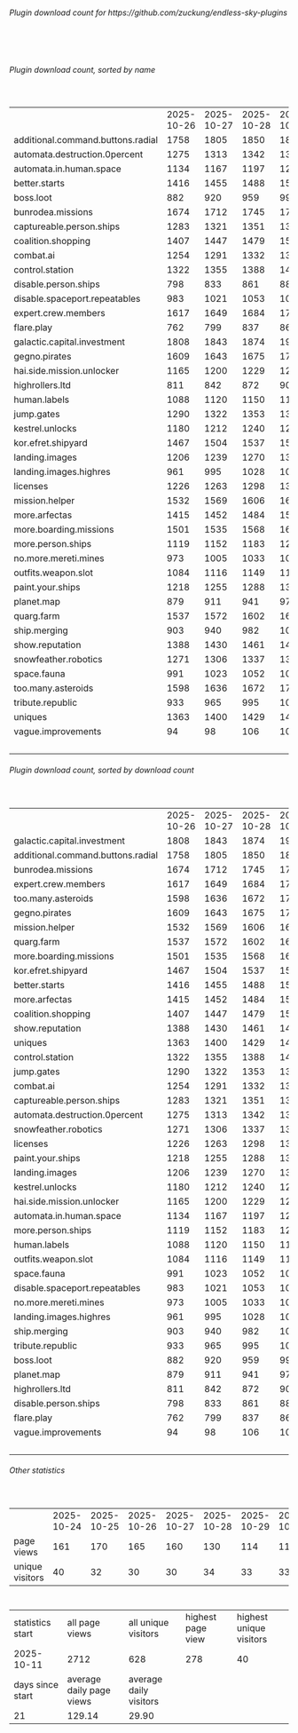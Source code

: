<h6>Plugin download count for https://github.com/zuckung/endless-sky-plugins</h6><br>
<br>
<h6>Plugin download count, sorted by name</h6><sub><sup><br>
<table>
	<tr>
		<td></td>
		<td>2025-10-26</td>
		<td>2025-10-27</td>
		<td>2025-10-28</td>
		<td>2025-10-29</td>
		<td>2025-10-30</td>
		<td>2025-10-31</td>
		<td>2025-11-01</td>
		<td>today +</td>
	</tr>
	<tr>
		<td>additional.command.buttons.radial</td>
		<td>1758</td>
		<td>1805</td>
		<td>1850</td>
		<td>1880</td>
		<td>1914</td>
		<td>1961</td>
		<td>1978</td>
		<td>+ 17</td>
	</tr>
	<tr>
		<td>automata.destruction.0percent</td>
		<td>1275</td>
		<td>1313</td>
		<td>1342</td>
		<td>1373</td>
		<td>1403</td>
		<td>1443</td>
		<td>1455</td>
		<td>+ 12</td>
	</tr>
	<tr>
		<td>automata.in.human.space</td>
		<td>1134</td>
		<td>1167</td>
		<td>1197</td>
		<td>1225</td>
		<td>1256</td>
		<td>1293</td>
		<td>1303</td>
		<td>+ 10</td>
	</tr>
	<tr>
		<td>better.starts</td>
		<td>1416</td>
		<td>1455</td>
		<td>1488</td>
		<td>1524</td>
		<td>1562</td>
		<td>1603</td>
		<td>1615</td>
		<td>+ 12</td>
	</tr>
	<tr>
		<td>boss.loot</td>
		<td>882</td>
		<td>920</td>
		<td>959</td>
		<td>994</td>
		<td>1025</td>
		<td>1066</td>
		<td>1076</td>
		<td>+ 10</td>
	</tr>
	<tr>
		<td>bunrodea.missions</td>
		<td>1674</td>
		<td>1712</td>
		<td>1745</td>
		<td>1777</td>
		<td>1811</td>
		<td>1851</td>
		<td>1861</td>
		<td>+ 10</td>
	</tr>
	<tr>
		<td>captureable.person.ships</td>
		<td>1283</td>
		<td>1321</td>
		<td>1351</td>
		<td>1380</td>
		<td>1409</td>
		<td>1447</td>
		<td>1457</td>
		<td>+ 10</td>
	</tr>
	<tr>
		<td>coalition.shopping</td>
		<td>1407</td>
		<td>1447</td>
		<td>1479</td>
		<td>1509</td>
		<td>1543</td>
		<td>1581</td>
		<td>1591</td>
		<td>+ 10</td>
	</tr>
	<tr>
		<td>combat.ai</td>
		<td>1254</td>
		<td>1291</td>
		<td>1332</td>
		<td>1370</td>
		<td>1407</td>
		<td>1447</td>
		<td>1462</td>
		<td>+ 15</td>
	</tr>
	<tr>
		<td>control.station</td>
		<td>1322</td>
		<td>1355</td>
		<td>1388</td>
		<td>1421</td>
		<td>1450</td>
		<td>1487</td>
		<td>1499</td>
		<td>+ 12</td>
	</tr>
	<tr>
		<td>disable.person.ships</td>
		<td>798</td>
		<td>833</td>
		<td>861</td>
		<td>887</td>
		<td>918</td>
		<td>957</td>
		<td>967</td>
		<td>+ 10</td>
	</tr>
	<tr>
		<td>disable.spaceport.repeatables</td>
		<td>983</td>
		<td>1021</td>
		<td>1053</td>
		<td>1079</td>
		<td>1107</td>
		<td>1145</td>
		<td>1155</td>
		<td>+ 10</td>
	</tr>
	<tr>
		<td>expert.crew.members</td>
		<td>1617</td>
		<td>1649</td>
		<td>1684</td>
		<td>1720</td>
		<td>1758</td>
		<td>1799</td>
		<td>1809</td>
		<td>+ 10</td>
	</tr>
	<tr>
		<td>flare.play</td>
		<td>762</td>
		<td>799</td>
		<td>837</td>
		<td>869</td>
		<td>900</td>
		<td>937</td>
		<td>948</td>
		<td>+ 11</td>
	</tr>
	<tr>
		<td>galactic.capital.investment</td>
		<td>1808</td>
		<td>1843</td>
		<td>1874</td>
		<td>1908</td>
		<td>1938</td>
		<td>1993</td>
		<td>2013</td>
		<td>+ 20</td>
	</tr>
	<tr>
		<td>gegno.pirates</td>
		<td>1609</td>
		<td>1643</td>
		<td>1675</td>
		<td>1704</td>
		<td>1736</td>
		<td>1776</td>
		<td>1786</td>
		<td>+ 10</td>
	</tr>
	<tr>
		<td>hai.side.mission.unlocker</td>
		<td>1165</td>
		<td>1200</td>
		<td>1229</td>
		<td>1258</td>
		<td>1289</td>
		<td>1326</td>
		<td>1336</td>
		<td>+ 10</td>
	</tr>
	<tr>
		<td>highrollers.ltd</td>
		<td>811</td>
		<td>842</td>
		<td>872</td>
		<td>904</td>
		<td>937</td>
		<td>974</td>
		<td>985</td>
		<td>+ 11</td>
	</tr>
	<tr>
		<td>human.labels</td>
		<td>1088</td>
		<td>1120</td>
		<td>1150</td>
		<td>1183</td>
		<td>1212</td>
		<td>1253</td>
		<td>1265</td>
		<td>+ 12</td>
	</tr>
	<tr>
		<td>jump.gates</td>
		<td>1290</td>
		<td>1322</td>
		<td>1353</td>
		<td>1381</td>
		<td>1410</td>
		<td>1455</td>
		<td>1465</td>
		<td>+ 10</td>
	</tr>
	<tr>
		<td>kestrel.unlocks</td>
		<td>1180</td>
		<td>1212</td>
		<td>1240</td>
		<td>1277</td>
		<td>1307</td>
		<td>1344</td>
		<td>1357</td>
		<td>+ 13</td>
	</tr>
	<tr>
		<td>kor.efret.shipyard</td>
		<td>1467</td>
		<td>1504</td>
		<td>1537</td>
		<td>1571</td>
		<td>1601</td>
		<td>1639</td>
		<td>1649</td>
		<td>+ 10</td>
	</tr>
	<tr>
		<td>landing.images</td>
		<td>1206</td>
		<td>1239</td>
		<td>1270</td>
		<td>1304</td>
		<td>1335</td>
		<td>1375</td>
		<td>1388</td>
		<td>+ 13</td>
	</tr>
	<tr>
		<td>landing.images.highres</td>
		<td>961</td>
		<td>995</td>
		<td>1028</td>
		<td>1057</td>
		<td>1089</td>
		<td>1125</td>
		<td>1138</td>
		<td>+ 13</td>
	</tr>
	<tr>
		<td>licenses</td>
		<td>1226</td>
		<td>1263</td>
		<td>1298</td>
		<td>1335</td>
		<td>1369</td>
		<td>1419</td>
		<td>1430</td>
		<td>+ 11</td>
	</tr>
	<tr>
		<td>mission.helper</td>
		<td>1532</td>
		<td>1569</td>
		<td>1606</td>
		<td>1642</td>
		<td>1688</td>
		<td>1725</td>
		<td>1741</td>
		<td>+ 16</td>
	</tr>
	<tr>
		<td>more.arfectas</td>
		<td>1415</td>
		<td>1452</td>
		<td>1484</td>
		<td>1518</td>
		<td>1547</td>
		<td>1588</td>
		<td>1598</td>
		<td>+ 10</td>
	</tr>
	<tr>
		<td>more.boarding.missions</td>
		<td>1501</td>
		<td>1535</td>
		<td>1568</td>
		<td>1605</td>
		<td>1639</td>
		<td>1680</td>
		<td>1690</td>
		<td>+ 10</td>
	</tr>
	<tr>
		<td>more.person.ships</td>
		<td>1119</td>
		<td>1152</td>
		<td>1183</td>
		<td>1212</td>
		<td>1245</td>
		<td>1281</td>
		<td>1291</td>
		<td>+ 10</td>
	</tr>
	<tr>
		<td>no.more.mereti.mines</td>
		<td>973</td>
		<td>1005</td>
		<td>1033</td>
		<td>1061</td>
		<td>1094</td>
		<td>1131</td>
		<td>1141</td>
		<td>+ 10</td>
	</tr>
	<tr>
		<td>outfits.weapon.slot</td>
		<td>1084</td>
		<td>1116</td>
		<td>1149</td>
		<td>1184</td>
		<td>1215</td>
		<td>1253</td>
		<td>1264</td>
		<td>+ 11</td>
	</tr>
	<tr>
		<td>paint.your.ships</td>
		<td>1218</td>
		<td>1255</td>
		<td>1288</td>
		<td>1323</td>
		<td>1354</td>
		<td>1396</td>
		<td>1406</td>
		<td>+ 10</td>
	</tr>
	<tr>
		<td>planet.map</td>
		<td>879</td>
		<td>911</td>
		<td>941</td>
		<td>971</td>
		<td>999</td>
		<td>1038</td>
		<td>1048</td>
		<td>+ 10</td>
	</tr>
	<tr>
		<td>quarg.farm</td>
		<td>1537</td>
		<td>1572</td>
		<td>1602</td>
		<td>1635</td>
		<td>1667</td>
		<td>1706</td>
		<td>1716</td>
		<td>+ 10</td>
	</tr>
	<tr>
		<td>ship.merging</td>
		<td>903</td>
		<td>940</td>
		<td>982</td>
		<td>1020</td>
		<td>1056</td>
		<td>1098</td>
		<td>1114</td>
		<td>+ 16</td>
	</tr>
	<tr>
		<td>show.reputation</td>
		<td>1388</td>
		<td>1430</td>
		<td>1461</td>
		<td>1489</td>
		<td>1527</td>
		<td>1564</td>
		<td>1574</td>
		<td>+ 10</td>
	</tr>
	<tr>
		<td>snowfeather.robotics</td>
		<td>1271</td>
		<td>1306</td>
		<td>1337</td>
		<td>1368</td>
		<td>1399</td>
		<td>1439</td>
		<td>1451</td>
		<td>+ 12</td>
	</tr>
	<tr>
		<td>space.fauna</td>
		<td>991</td>
		<td>1023</td>
		<td>1052</td>
		<td>1081</td>
		<td>1117</td>
		<td>1154</td>
		<td>1164</td>
		<td>+ 10</td>
	</tr>
	<tr>
		<td>too.many.asteroids</td>
		<td>1598</td>
		<td>1636</td>
		<td>1672</td>
		<td>1705</td>
		<td>1740</td>
		<td>1780</td>
		<td>1793</td>
		<td>+ 13</td>
	</tr>
	<tr>
		<td>tribute.republic</td>
		<td>933</td>
		<td>965</td>
		<td>995</td>
		<td>1023</td>
		<td>1053</td>
		<td>1091</td>
		<td>1101</td>
		<td>+ 10</td>
	</tr>
	<tr>
		<td>uniques</td>
		<td>1363</td>
		<td>1400</td>
		<td>1429</td>
		<td>1460</td>
		<td>1491</td>
		<td>1530</td>
		<td>1540</td>
		<td>+ 10</td>
	</tr>
	<tr>
		<td>vague.improvements</td>
		<td>94</td>
		<td>98</td>
		<td>106</td>
		<td>109</td>
		<td>112</td>
		<td>115</td>
		<td>115</td>
		<td></td>
	</tr>
	<tr>
		<td></td>
		<td></td>
		<td></td>
		<td></td>
		<td></td>
		<td></td>
		<td></td>
		<td>58735</td>
		<td>470</td>
	</tr>
</table>
</sub></sup>
<h6>Plugin download count, sorted by download count</h6><sub><sup><br>
<table>
	<tr>
		<td></td>
		<td>2025-10-26</td>
		<td>2025-10-27</td>
		<td>2025-10-28</td>
		<td>2025-10-29</td>
		<td>2025-10-30</td>
		<td>2025-10-31</td>
		<td>2025-11-01</td>
		<td>today +</td>
	</tr>
	<tr>
		<td>galactic.capital.investment</td>
		<td>1808</td>
		<td>1843</td>
		<td>1874</td>
		<td>1908</td>
		<td>1938</td>
		<td>1993</td>
		<td>2013</td>
		<td>+ 20</td>
	</tr>
	<tr>
		<td>additional.command.buttons.radial</td>
		<td>1758</td>
		<td>1805</td>
		<td>1850</td>
		<td>1880</td>
		<td>1914</td>
		<td>1961</td>
		<td>1978</td>
		<td>+ 17</td>
	</tr>
	<tr>
		<td>bunrodea.missions</td>
		<td>1674</td>
		<td>1712</td>
		<td>1745</td>
		<td>1777</td>
		<td>1811</td>
		<td>1851</td>
		<td>1861</td>
		<td>+ 10</td>
	</tr>
	<tr>
		<td>expert.crew.members</td>
		<td>1617</td>
		<td>1649</td>
		<td>1684</td>
		<td>1720</td>
		<td>1758</td>
		<td>1799</td>
		<td>1809</td>
		<td>+ 10</td>
	</tr>
	<tr>
		<td>too.many.asteroids</td>
		<td>1598</td>
		<td>1636</td>
		<td>1672</td>
		<td>1705</td>
		<td>1740</td>
		<td>1780</td>
		<td>1793</td>
		<td>+ 13</td>
	</tr>
	<tr>
		<td>gegno.pirates</td>
		<td>1609</td>
		<td>1643</td>
		<td>1675</td>
		<td>1704</td>
		<td>1736</td>
		<td>1776</td>
		<td>1786</td>
		<td>+ 10</td>
	</tr>
	<tr>
		<td>mission.helper</td>
		<td>1532</td>
		<td>1569</td>
		<td>1606</td>
		<td>1642</td>
		<td>1688</td>
		<td>1725</td>
		<td>1741</td>
		<td>+ 16</td>
	</tr>
	<tr>
		<td>quarg.farm</td>
		<td>1537</td>
		<td>1572</td>
		<td>1602</td>
		<td>1635</td>
		<td>1667</td>
		<td>1706</td>
		<td>1716</td>
		<td>+ 10</td>
	</tr>
	<tr>
		<td>more.boarding.missions</td>
		<td>1501</td>
		<td>1535</td>
		<td>1568</td>
		<td>1605</td>
		<td>1639</td>
		<td>1680</td>
		<td>1690</td>
		<td>+ 10</td>
	</tr>
	<tr>
		<td>kor.efret.shipyard</td>
		<td>1467</td>
		<td>1504</td>
		<td>1537</td>
		<td>1571</td>
		<td>1601</td>
		<td>1639</td>
		<td>1649</td>
		<td>+ 10</td>
	</tr>
	<tr>
		<td>better.starts</td>
		<td>1416</td>
		<td>1455</td>
		<td>1488</td>
		<td>1524</td>
		<td>1562</td>
		<td>1603</td>
		<td>1615</td>
		<td>+ 12</td>
	</tr>
	<tr>
		<td>more.arfectas</td>
		<td>1415</td>
		<td>1452</td>
		<td>1484</td>
		<td>1518</td>
		<td>1547</td>
		<td>1588</td>
		<td>1598</td>
		<td>+ 10</td>
	</tr>
	<tr>
		<td>coalition.shopping</td>
		<td>1407</td>
		<td>1447</td>
		<td>1479</td>
		<td>1509</td>
		<td>1543</td>
		<td>1581</td>
		<td>1591</td>
		<td>+ 10</td>
	</tr>
	<tr>
		<td>show.reputation</td>
		<td>1388</td>
		<td>1430</td>
		<td>1461</td>
		<td>1489</td>
		<td>1527</td>
		<td>1564</td>
		<td>1574</td>
		<td>+ 10</td>
	</tr>
	<tr>
		<td>uniques</td>
		<td>1363</td>
		<td>1400</td>
		<td>1429</td>
		<td>1460</td>
		<td>1491</td>
		<td>1530</td>
		<td>1540</td>
		<td>+ 10</td>
	</tr>
	<tr>
		<td>control.station</td>
		<td>1322</td>
		<td>1355</td>
		<td>1388</td>
		<td>1421</td>
		<td>1450</td>
		<td>1487</td>
		<td>1499</td>
		<td>+ 12</td>
	</tr>
	<tr>
		<td>jump.gates</td>
		<td>1290</td>
		<td>1322</td>
		<td>1353</td>
		<td>1381</td>
		<td>1410</td>
		<td>1455</td>
		<td>1465</td>
		<td>+ 10</td>
	</tr>
	<tr>
		<td>combat.ai</td>
		<td>1254</td>
		<td>1291</td>
		<td>1332</td>
		<td>1370</td>
		<td>1407</td>
		<td>1447</td>
		<td>1462</td>
		<td>+ 15</td>
	</tr>
	<tr>
		<td>captureable.person.ships</td>
		<td>1283</td>
		<td>1321</td>
		<td>1351</td>
		<td>1380</td>
		<td>1409</td>
		<td>1447</td>
		<td>1457</td>
		<td>+ 10</td>
	</tr>
	<tr>
		<td>automata.destruction.0percent</td>
		<td>1275</td>
		<td>1313</td>
		<td>1342</td>
		<td>1373</td>
		<td>1403</td>
		<td>1443</td>
		<td>1455</td>
		<td>+ 12</td>
	</tr>
	<tr>
		<td>snowfeather.robotics</td>
		<td>1271</td>
		<td>1306</td>
		<td>1337</td>
		<td>1368</td>
		<td>1399</td>
		<td>1439</td>
		<td>1451</td>
		<td>+ 12</td>
	</tr>
	<tr>
		<td>licenses</td>
		<td>1226</td>
		<td>1263</td>
		<td>1298</td>
		<td>1335</td>
		<td>1369</td>
		<td>1419</td>
		<td>1430</td>
		<td>+ 11</td>
	</tr>
	<tr>
		<td>paint.your.ships</td>
		<td>1218</td>
		<td>1255</td>
		<td>1288</td>
		<td>1323</td>
		<td>1354</td>
		<td>1396</td>
		<td>1406</td>
		<td>+ 10</td>
	</tr>
	<tr>
		<td>landing.images</td>
		<td>1206</td>
		<td>1239</td>
		<td>1270</td>
		<td>1304</td>
		<td>1335</td>
		<td>1375</td>
		<td>1388</td>
		<td>+ 13</td>
	</tr>
	<tr>
		<td>kestrel.unlocks</td>
		<td>1180</td>
		<td>1212</td>
		<td>1240</td>
		<td>1277</td>
		<td>1307</td>
		<td>1344</td>
		<td>1357</td>
		<td>+ 13</td>
	</tr>
	<tr>
		<td>hai.side.mission.unlocker</td>
		<td>1165</td>
		<td>1200</td>
		<td>1229</td>
		<td>1258</td>
		<td>1289</td>
		<td>1326</td>
		<td>1336</td>
		<td>+ 10</td>
	</tr>
	<tr>
		<td>automata.in.human.space</td>
		<td>1134</td>
		<td>1167</td>
		<td>1197</td>
		<td>1225</td>
		<td>1256</td>
		<td>1293</td>
		<td>1303</td>
		<td>+ 10</td>
	</tr>
	<tr>
		<td>more.person.ships</td>
		<td>1119</td>
		<td>1152</td>
		<td>1183</td>
		<td>1212</td>
		<td>1245</td>
		<td>1281</td>
		<td>1291</td>
		<td>+ 10</td>
	</tr>
	<tr>
		<td>human.labels</td>
		<td>1088</td>
		<td>1120</td>
		<td>1150</td>
		<td>1183</td>
		<td>1212</td>
		<td>1253</td>
		<td>1265</td>
		<td>+ 12</td>
	</tr>
	<tr>
		<td>outfits.weapon.slot</td>
		<td>1084</td>
		<td>1116</td>
		<td>1149</td>
		<td>1184</td>
		<td>1215</td>
		<td>1253</td>
		<td>1264</td>
		<td>+ 11</td>
	</tr>
	<tr>
		<td>space.fauna</td>
		<td>991</td>
		<td>1023</td>
		<td>1052</td>
		<td>1081</td>
		<td>1117</td>
		<td>1154</td>
		<td>1164</td>
		<td>+ 10</td>
	</tr>
	<tr>
		<td>disable.spaceport.repeatables</td>
		<td>983</td>
		<td>1021</td>
		<td>1053</td>
		<td>1079</td>
		<td>1107</td>
		<td>1145</td>
		<td>1155</td>
		<td>+ 10</td>
	</tr>
	<tr>
		<td>no.more.mereti.mines</td>
		<td>973</td>
		<td>1005</td>
		<td>1033</td>
		<td>1061</td>
		<td>1094</td>
		<td>1131</td>
		<td>1141</td>
		<td>+ 10</td>
	</tr>
	<tr>
		<td>landing.images.highres</td>
		<td>961</td>
		<td>995</td>
		<td>1028</td>
		<td>1057</td>
		<td>1089</td>
		<td>1125</td>
		<td>1138</td>
		<td>+ 13</td>
	</tr>
	<tr>
		<td>ship.merging</td>
		<td>903</td>
		<td>940</td>
		<td>982</td>
		<td>1020</td>
		<td>1056</td>
		<td>1098</td>
		<td>1114</td>
		<td>+ 16</td>
	</tr>
	<tr>
		<td>tribute.republic</td>
		<td>933</td>
		<td>965</td>
		<td>995</td>
		<td>1023</td>
		<td>1053</td>
		<td>1091</td>
		<td>1101</td>
		<td>+ 10</td>
	</tr>
	<tr>
		<td>boss.loot</td>
		<td>882</td>
		<td>920</td>
		<td>959</td>
		<td>994</td>
		<td>1025</td>
		<td>1066</td>
		<td>1076</td>
		<td>+ 10</td>
	</tr>
	<tr>
		<td>planet.map</td>
		<td>879</td>
		<td>911</td>
		<td>941</td>
		<td>971</td>
		<td>999</td>
		<td>1038</td>
		<td>1048</td>
		<td>+ 10</td>
	</tr>
	<tr>
		<td>highrollers.ltd</td>
		<td>811</td>
		<td>842</td>
		<td>872</td>
		<td>904</td>
		<td>937</td>
		<td>974</td>
		<td>985</td>
		<td>+ 11</td>
	</tr>
	<tr>
		<td>disable.person.ships</td>
		<td>798</td>
		<td>833</td>
		<td>861</td>
		<td>887</td>
		<td>918</td>
		<td>957</td>
		<td>967</td>
		<td>+ 10</td>
	</tr>
	<tr>
		<td>flare.play</td>
		<td>762</td>
		<td>799</td>
		<td>837</td>
		<td>869</td>
		<td>900</td>
		<td>937</td>
		<td>948</td>
		<td>+ 11</td>
	</tr>
	<tr>
		<td>vague.improvements</td>
		<td>94</td>
		<td>98</td>
		<td>106</td>
		<td>109</td>
		<td>112</td>
		<td>115</td>
		<td>115</td>
		<td></td>
	</tr>
	<tr>
		<td></td>
		<td></td>
		<td></td>
		<td></td>
		<td></td>
		<td></td>
		<td></td>
		<td>58735</td>
		<td>470</td>
	</tr>
</table>
</sub></sup>
<h6>Other statistics</h6><sub><sup><br>
<table>
	<tr>
		<td> </td>
		<td>2025-10-24</td>
		<td>2025-10-25</td>
		<td>2025-10-26</td>
		<td>2025-10-27</td>
		<td>2025-10-28</td>
		<td>2025-10-29</td>
		<td>2025-10-30</td>
		<td>2025-10-31</td>
		<td>2025-11-01</td>
	</tr>
	<tr>
		<td>page views</td>
		<td>161</td>
		<td>170</td>
		<td>165</td>
		<td>160</td>
		<td>130</td>
		<td>114</td>
		<td>114</td>
		<td>81</td>
		<td>43</td>
	</tr>
	<tr>
		<td>unique visitors</td>
		<td>40</td>
		<td>32</td>
		<td>30</td>
		<td>30</td>
		<td>34</td>
		<td>33</td>
		<td>33</td>
		<td>26</td>
		<td>12</td>
	</tr>
</table>
<br>
<table>
	<tr>
		<td>statistics start</td>
		<td>all page views</td>
		<td>all unique visitors</td>
		<td>highest page view</td>
		<td>highest unique visitors</td>
	</tr>
	<tr>
		<td>2025-10-11</td>
		<td>2712</td>
		<td>628</td>
		<td>278</td>
		<td>40</td>
	</tr>
	<tr>
		<td>days since start</td>
		<td>average daily page views</td>
		<td>average daily visitors</td>
		<td></td>
		<td></td>
	</tr>
	<tr>
		<td>21</td>
		<td>129.14</td>
		<td>29.90</td>
		<td></td>
		<td></td>
	</tr>
</table>
</sub></sup>
